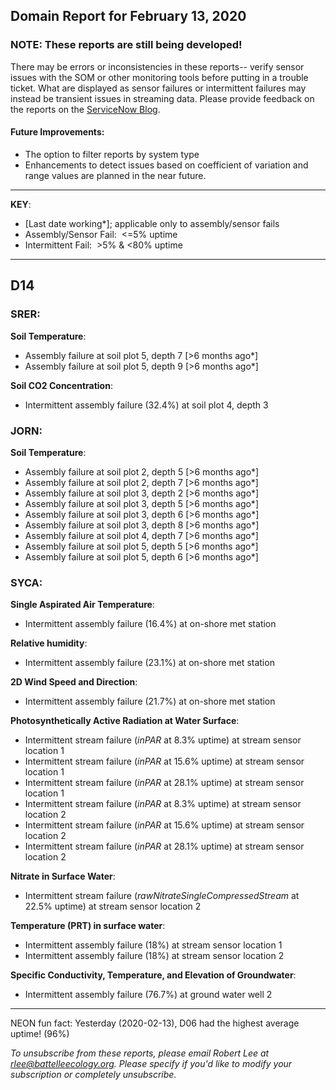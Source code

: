 ## Domain Report for February 13, 2020


### NOTE: These reports are still being developed!
There may be errors or inconsistencies in these reports-- verify sensor issues with the SOM or other monitoring tools before putting in a trouble ticket. What are displayed as sensor failures or intermittent failures may instead be transient issues in streaming data.
Please provide feedback on the reports on the [ServiceNow Blog](https://neon.service-now.com/community?id=community_blog&sys_id=9b4fbe8adbed734017ecf9041d9619be).

#### Future Improvements: 
 - The option to filter reports by system type 
 - Enhancements to detect issues based on coefficient of variation and range values are planned in the near future.

***

**KEY**:

 - [Last date working*]; applicable only to assembly/sensor fails
 - Assembly/Sensor Fail:&nbsp;&nbsp;<=5% uptime
 - Intermittent Fail:&nbsp;&nbsp;>5% & <80% uptime

***
## D14

### SRER:

**Soil Temperature**:
 - Assembly failure at soil plot 5, depth 7 [>6 months ago*]
 - Assembly failure at soil plot 5, depth 9 [>6 months ago*]

**Soil CO2 Concentration**:
 - Intermittent assembly failure (32.4%) at soil plot 4, depth 3

### JORN:

**Soil Temperature**:
 - Assembly failure at soil plot 2, depth 5 [>6 months ago*]
 - Assembly failure at soil plot 2, depth 7 [>6 months ago*]
 - Assembly failure at soil plot 3, depth 2 [>6 months ago*]
 - Assembly failure at soil plot 3, depth 5 [>6 months ago*]
 - Assembly failure at soil plot 3, depth 6 [>6 months ago*]
 - Assembly failure at soil plot 3, depth 8 [>6 months ago*]
 - Assembly failure at soil plot 4, depth 7 [>6 months ago*]
 - Assembly failure at soil plot 5, depth 5 [>6 months ago*]
 - Assembly failure at soil plot 5, depth 6 [>6 months ago*]

### SYCA:

**Single Aspirated Air Temperature**:
 - Intermittent assembly failure (16.4%) at on-shore met station

**Relative humidity**:
 - Intermittent assembly failure (23.1%) at on-shore met station

**2D Wind Speed and Direction**:
 - Intermittent assembly failure (21.7%) at on-shore met station

**Photosynthetically Active Radiation at Water Surface**:
 - Intermittent stream failure (_inPAR_ at 8.3% uptime) at stream sensor location 1
 - Intermittent stream failure (_inPAR_ at 15.6% uptime) at stream sensor location 1
 - Intermittent stream failure (_inPAR_ at 28.1% uptime) at stream sensor location 1
 - Intermittent stream failure (_inPAR_ at 8.3% uptime) at stream sensor location 2
 - Intermittent stream failure (_inPAR_ at 15.6% uptime) at stream sensor location 2
 - Intermittent stream failure (_inPAR_ at 28.1% uptime) at stream sensor location 2

**Nitrate in Surface Water**:
 - Intermittent stream failure (_rawNitrateSingleCompressedStream_ at 22.5% uptime) at stream sensor location 2

**Temperature (PRT) in surface water**:
 - Intermittent assembly failure (18%) at stream sensor location 1
 - Intermittent assembly failure (18%) at stream sensor location 2

**Specific Conductivity, Temperature, and Elevation of Groundwater**:
 - Intermittent assembly failure (76.7%) at ground water well 2

***
NEON fun fact: Yesterday (2020-02-13), D06 had the highest average uptime! (96%)

_To unsubscribe from these reports, please email Robert Lee at rlee@battelleecology.org. Please specify if you'd like to modify your subscription or completely unsubscribe._
